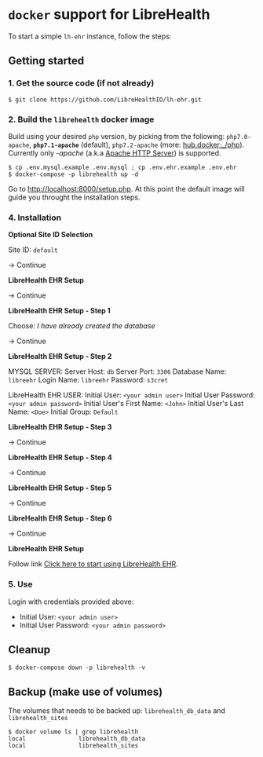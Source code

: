 # `docker` support for LibreHealth

To start a simple `lh-ehr` instance, follow the steps:

## Getting started

### 1. Get the source code (if not already)

    $ git clone https://github.com/LibreHealthIO/lh-ehr.git

### 2. Build the `librehealth` docker image

Build using your desired `php` version, by picking from the following: `php7.0-apache`, **`php7.1-apache`** (default), `php7.2-apache` (more: [hub.docker:_/php](https://hub.docker.com/_/php/)). Currently only *-apache* (a.k.a [Apache HTTP Server](https://httpd.apache.org/)) is supported.

    $ cp .env.mysql.example .env.mysql ; cp .env.ehr.example .env.ehr
    $ docker-compose -p librehealth up -d

Go to [http://localhost:8000/setup.php](http://localhost:8000/setup.php). At this point the default image will guide you throught the installation steps.

### 4. Installation

**Optional Site ID Selection**

Site ID: `default`

-> Continue

**LibreHealth EHR Setup**

-> Continue

**LibreHealth EHR Setup - Step 1**

Choose: _I have already created the database_

-> Continue

**LibreHealth EHR Setup - Step 2**

MYSQL SERVER:
Server Host: `db`
Server Port: `3306`
Database Name: `libreehr`
Login Name:	`libreehr`
Password: `s3cret`

LibreHealth EHR USER:
Initial User: `<your admin user>`
Initial User Password: `<your admin password>`
Initial User's First Name: `<John>`
Initial User's Last Name: `<Doe>`
Initial Group: `Default`

**LibreHealth EHR Setup - Step 3**

-> Continue

**LibreHealth EHR Setup - Step 4**

-> Continue

**LibreHealth EHR Setup - Step 5**

-> Continue

**LibreHealth EHR Setup - Step 6**

-> Continue

**LibreHealth EHR Setup**

Follow link [Click here to start using LibreHealth EHR](http://localhost:8000/?site=default).

### 5. Use

Login with credentials provided above:
* Initial User: `<your admin user>`
* Initial User Password: `<your admin password>`

## Cleanup

    $ docker-compose down -p librehealth -v

## Backup (make use of volumes)

The volumes that needs to be backed up: `librehealth_db_data` and `librehealth_sites`

    $ docker volume ls | grep librehealth
    local               librehealth_db_data
    local               librehealth_sites
